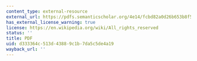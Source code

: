```yaml
---
content_type: external-resource
external_url: https://pdfs.semanticscholar.org/4e14/fcbd82a0d26b653b8f5f361fa7adb2c3fe95.pdf
has_external_license_warning: true
license: https://en.wikipedia.org/wiki/All_rights_reserved
status: ''
title: PDF
uid: d333364c-513d-4388-9c1b-7da5c5de4a19
wayback_url: ''
---
```

